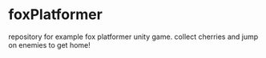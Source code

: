 # foxPlatformer
repository for example fox platformer unity game.
collect cherries and jump on enemies to get home!
